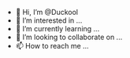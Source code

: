 - 👋 Hi, I’m @Duckool
- 👀 I’m interested in ...
- 🌱 I’m currently learning ...
- 💞️ I’m looking to collaborate on ...
- 📫 How to reach me ...

<!---
Duckool/Duckool is a ✨ special ✨ repository because its `README.md` (this file) appears on your GitHub profile.
You can click the Preview link to take a look at your changes.
--->
